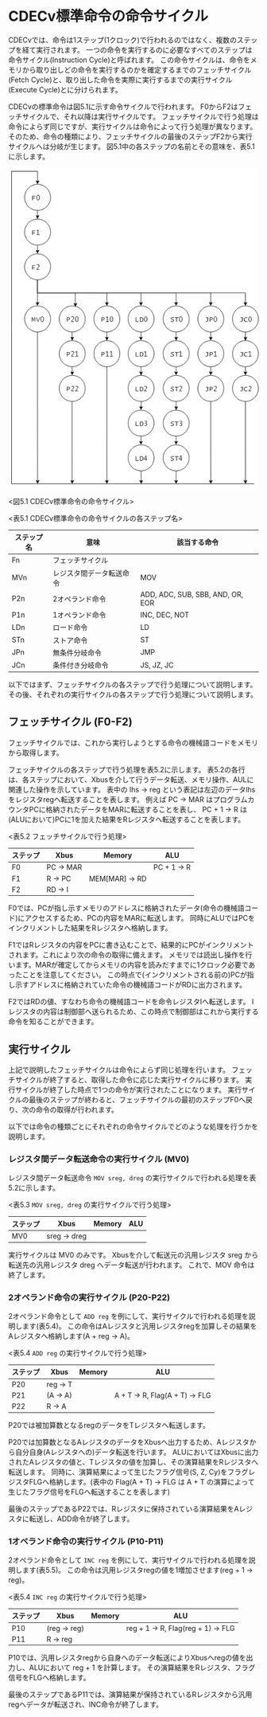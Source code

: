 # CDECv標準命令の命令サイクル

CDECvでは、命令は1ステップ(1クロック)で行われるのではなく、複数のステップを経て実行されます。
一つの命令を実行するのに必要なすべてのステップは命令サイクル(Instruction Cycle)と呼ばれます。
この命令サイクルは、命令をメモリから取り出しどの命令を実行するのかを確定するまでのフェッチサイクル(Fetch Cycle)と、取り出した命令を実際に実行するまでの実行サイクル(Execute Cycle)とに分けられます。

CDECvの標準命令は図5.1に示す命令サイクルで行われます。
F0からF2はフェッチサイクルで、それ以降は実行サイクルです。
フェッチサイクルで行う処理は命令によらず同じですが、実行サイクルは命令によって行う処理が異なります。
そのため、命令の種類により、フェッチサイクルの最後のステップF2から実行サイクルへは分岐が生じます。
図5.1中の各ステップの名前とその意味を、表5.1に示します。

![CDECv標準命令の命令サイクル](./assets/instruction_cycle.png "CDECv標準命令の命令サイクル")

<図5.1 CDECv標準命令の命令サイクル>

<表5.1 CDECv標準命令の命令サイクルの各ステップ名>

| ステップ名 | 意味          | 該当する命令 |
|-----|---------------------|-|
| Fn  | フェッチサイクル  | |
| MVn | レジスタ間データ転送命令 | MOV |
| P2n | 2オペランド命令 | ADD, ADC, SUB, SBB, AND, OR, EOR |
| P1n | 1オペランド命令 | INC, DEC, NOT |
| LDn | ロード命令 | LD |
| STn | ストア命令               | ST |
| JPn | 無条件分岐命令 | JMP |
| JCn | 条件付き分岐命令    | JS, JZ, JC |

以下ではまず、フェッチサイクルの各ステップで行う処理について説明します。
その後、それぞれの実行サイクルの各ステップで行う処理について説明します。


## フェッチサイクル (F0-F2)

フェッチサイクルでは、これから実行しようとする命令の機械語コードをメモリから取得します。

フェッチサイクルの各ステップで行う処理を表5.2に示します。
表5.2の各行は、各ステップにおいて、Xbusを介して行うデータ転送、メモリ操作、AULに関連した操作を示しています。
表中の lhs -> reg という表記は左辺のデータlhsをレジスタregへ転送することを表します。
例えば PC -> MAR はプログラムカウンタPCに格納されたデータをMARに転送することを表し、 PC + 1 -> R は(ALUにおいて)PCに1を加えた結果をRレジスタへ転送することを表します。

<表5.2 フェッチサイクルで行う処理>

|ステップ| Xbus | Memory | ALU |
|---|---|---|---|
| F0 | PC -> MAR |                | PC + 1 -> R |
| F1 | R -> PC   | MEM[MAR] -> RD |             |
| F2 | RD -> I   |                |             |

F0では、PCが指し示すメモリのアドレスに格納されたデータ(命令の機械語コード)にアクセスするため、PCの内容をMARに転送します。
同時にALUではPCをインクリメントした結果をRレジスタへ格納します。

F1ではRレジスタの内容をPCに書き込むことで、結果的にPCがインクリメントされます。これにより次の命令の取得に備えます。
メモリでは読出し操作を行います。MARが確定してからメモリの内容を読みだすまでに1クロック必要であったことを注意してください。
この時点で(インクリメントされる前の)PCが指し示すアドレスに格納されていた命令の機械語コードがRDに出力されます。

F2ではRDの値、すなわち命令の機械語コードを命令レジスタIへ転送します。
Iレジスタの内容は制御部へ送られるため、この時点で制御部はこれから実行する命令を知ることができます。


## 実行サイクル

上記で説明したフェッチサイクルは命令によらず同じ処理を行います。
フェッチサイクルが終了すると、取得した命令に応じた実行サイクルに移ります。
実行サイクルが終了した時点で1つの命令が実行されたことになります。
実行サイクルの最後のステップが終わると、フェッチサイクルの最初のステップF0へ戻り、次の命令の取得が行われます。

以下では命令の種類ごとにそれぞれの命令サイクルでどのような処理を行うかを説明します。


### レジスタ間データ転送命令の実行サイクル (MV0)

レジスタ間データ転送命令 `MOV sreg, dreg` の実行サイクルで行われる処理を表5.2に示します。

<表5.3 `MOV sreg, dreg` の実行サイクルで行う処理>

|ステップ| Xbus | Memory | ALU |
|---|---|---|---|
| MV0 | sreg -> dreg |  |  |

実行サイクルは MV0 のみです。
Xbusを介して転送元の汎用レジスタ sreg から転送先の汎用レジスタ dreg へデータ転送が行われます。
これで、MOV 命令は終了します。


### 2オペランド命令の実行サイクル (P20-P22)

2オペランド命令として `ADD reg` を例にして、実行サイクルで行われる処理を説明します(表5.4)。
 この命令はAレジスタと汎用レジスタregを加算しその結果をAレジスタへ格納します(A + reg -> A)。

<表5.4  `ADD reg` の実行サイクルで行う処理>

|ステップ| Xbus | Memory | ALU |
|---|---|---|---|
| P20 | reg -> T | | |
| P21 | (A -> A) | | A + T -> R, Flag(A + T) -> FLG |
| P22 | R -> A   | | |

P20では被加算数となるregのデータをTレジスタへ転送します。

P20では加算数となるAレジスタのデータをXbusへ出力するため、Aレジスタから自分自身(Aレジスタへの)データ転送を行います。
ALUにおいてはXbusに出力されたAレジスタの値と、Tレジスタの値を加算し、その演算結果をRレジスタへ転送します。
同時に、演算結果によって生じたフラグ信号(S, Z, Cy)をフラグレジスタFLGへ格納します。(表中の Flag(A + T) -> FLG は A + T の演算によって生じたフラグ信号をFLGへ転送することを表します)

最後のステップであるP22では、Rレジスタに保持されている演算結果をAレジスタに転送し、ADD命令が終了します。


### 1オペランド命令の実行サイクル (P10-P11)

2オペランド命令として `INC reg` を例にして、実行サイクルで行われる処理を説明します(表5.5)。
この命令は汎用レジスタregの値を1増加させます(reg + 1 -> reg)。


<表5.4  `INC reg` の実行サイクルで行う処理>

|ステップ| Xbus | Memory | ALU |
|---|---|---|---|
| P10 | (reg -> reg) | | reg + 1 -> R, Flag(reg + 1) -> FLG |
| P11 | R -> reg     | | |


P10では、汎用レジスタregから自身へのデータ転送によりXbusへregの値を出力し、ALUにおいて reg + 1 を計算します。
その演算結果をRレジスタ、フラグ信号をFLGへ格納します。

最後のステップであるP11では、演算結果が保持されているRレジスタから汎用regへデータが転送され、INC命令が終了します。
